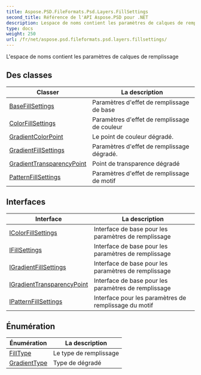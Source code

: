 ```yaml
---
title: Aspose.PSD.FileFormats.Psd.Layers.FillSettings
second_title: Référence de l'API Aspose.PSD pour .NET
description: Lespace de noms contient les paramètres de calques de remplissage
type: docs
weight: 250
url: /fr/net/aspose.psd.fileformats.psd.layers.fillsettings/
---
```

L'espace de noms contient les paramètres de calques de remplissage

## Des classes

| Classer | La description |
| --- | --- |
| [BaseFillSettings](./basefillsettings/) | Paramètres d'effet de remplissage de base |
| [ColorFillSettings](./colorfillsettings/) | Paramètres d'effet de remplissage de couleur |
| [GradientColorPoint](./gradientcolorpoint/) | Le point de couleur dégradé. |
| [GradientFillSettings](./gradientfillsettings/) | Paramètres d'effet de remplissage dégradé. |
| [GradientTransparencyPoint](./gradienttransparencypoint/) | Point de transparence dégradé |
| [PatternFillSettings](./patternfillsettings/) | Paramètres d'effet de remplissage de motif |
## Interfaces

| Interface | La description |
| --- | --- |
| [IColorFillSettings](./icolorfillsettings/) | Interface de base pour les paramètres de remplissage |
| [IFillSettings](./ifillsettings/) | Interface de base pour les paramètres de remplissage |
| [IGradientFillSettings](./igradientfillsettings/) | Interface de base pour les paramètres de remplissage |
| [IGradientTransparencyPoint](./igradienttransparencypoint/) | Interface de base pour les paramètres de remplissage |
| [IPatternFillSettings](./ipatternfillsettings/) | Interface pour les paramètres de remplissage du motif |
## Énumération

| Énumération | La description |
| --- | --- |
| [FillType](./filltype/) | Le type de remplissage |
| [GradientType](./gradienttype/) | Type de dégradé |


